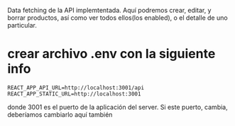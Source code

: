 Data fetching de la API implemtentada. Aquí podremos crear, editar, y borrar productos, así como ver todos ellos(los enabled), o el detalle de uno particular.

# crear archivo .env con la siguiente info

    REACT_APP_API_URL=http://localhost:3001/api
    REACT_APP_STATIC_URL=http://localhost:3001

donde 3001 es el puerto de la aplicación del server. Si este puerto, cambia, deberíamos cambiarlo aquí también
